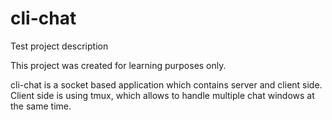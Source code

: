 # cli-chat

Test project description

This project was created for learning purposes only.

cli-chat is a socket based application which contains server and
client side. Client side is using tmux, which allows to handle 
multiple chat windows at the same time.
